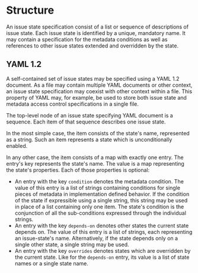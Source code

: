 # Structure

An issue state specification consist of a list or sequence of descriptions of
issue state. Each issue state is identified by a unique, mandatory name.
It may contain a specification for the metadata conditions as well as references
to other issue states extended and overridden by the state.


## YAML 1.2

A self-contained set of issue states may be specified using a YAML 1.2 document.
As a file may contain multiple YAML documents or other context, an issue state
specification may coexist with other context within a file. This property of
YAML may, for example, be used to store both issue state and metadata access
control specifications in a single file.

The top-level node of an issue state specifying YAML document is a sequence.
Each item of that sequence describes one issue state.

In the most simple case, the item consists of the state's name, represented as a
string. Such an item represents a state which is unconditionally enabled.

In any other case, the item consists of a map with exactly one entry. The
entry's key represents the state's name. The value is a map representing the
state's properties. Each of those properties is optional:

 * An entry with the key `condition` denotes the metadata condition. The value
   of this entry is a list of strings containing conditions for single pieces of
   metadata in implementation defined behavior. If the condition of the state
   if expressible using a single string, this string may be used in place of a
   list containing only one item. The state's condition is the conjunction of
   all the sub-conditions expressed through the individual strings.
 * An entry with the key `depends-on` denotes other states the current state
   depends on. The value of this entry is a list of strings, each representing
   an issue-state's name. Alternatively, if the state depends only on a single
   other state, a single string may be used.
 * An entry with the key `overrides` denotes states which are overridden by the
   current state. Like for the `depends-on` entry, its value is a list of state
   names or a single state name.

